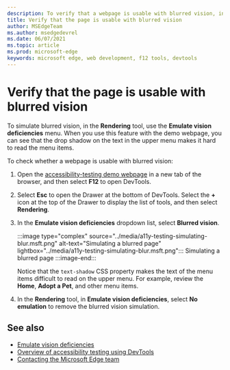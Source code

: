 ```yaml
---
description: To verify that a webpage is usable with blurred vision, in the Rendering tool, use the Emulate vision deficiencies dropdown list.
title: Verify that the page is usable with blurred vision
author: MSEdgeTeam
ms.author: msedgedevrel
ms.date: 06/07/2021
ms.topic: article
ms.prod: microsoft-edge
keywords: microsoft edge, web development, f12 tools, devtools
---
```

# Verify that the page is usable with blurred vision

<!-- Rendering tool: Emulate vision deficiencies: Blurred vision -->

To simulate blurred vision, in the **Rendering** tool, use the **Emulate vision deficiencies** menu.  When you use this feature with the demo webpage, you can see that the drop shadow on the text in the upper menu makes it hard to read the menu items.

To check whether a webpage is usable with blurred vision:

1.  Open the [accessibility-testing demo webpage][DevToolsA11yErrorsDemopage] in a new tab of the browser, and then select **F12** to open DevTools.

1.  Select **Esc** to open the Drawer at the bottom of DevTools.  Select the **+** icon at the top of the Drawer to display the list of tools, and then select **Rendering**.  

1.  In the **Emulate vision deficiencies** dropdown list, select **Blurred vision**.

    :::image type="complex" source="../media/a11y-testing-simulating-blur.msft.png" alt-text="Simulating a blurred page" lightbox="../media/a11y-testing-simulating-blur.msft.png":::
        Simulating a blurred page 
    :::image-end:::

    Notice that the `text-shadow` CSS property makes the text of the menu items difficult to read on the upper menu. For example, review the **Home**, **Adopt a Pet**, and other menu items.
    
1.  In the **Rendering** tool, in **Emulate vision deficiencies**, select **No emulation** to remove the blurred vision simulation.


<!-- ====================================================================== -->
## See also

*  [Emulate vision deficiencies](emulate-vision-deficiencies.md)
*  [Overview of accessibility testing using DevTools](accessibility-testing-in-devtools.md)
*  [Contacting the Microsoft Edge team][Contact]


<!-- ====================================================================== -->
<!-- links -->
[Contact]: ../../contact.md "Contacting the Microsoft Edge team | Microsoft Edge Developer documentation"
[DevToolsA11yErrorsDemopage]: https://microsoftedge.github.io/DevToolsSamples/a11y-testing/page-with-errors.html "Accessibility-testing demo webpage | GitHub"
